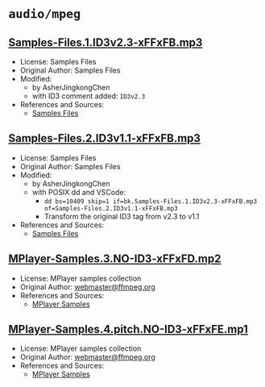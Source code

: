 # `audio/mpeg`

## [Samples-Files.1.ID3v2.3-xFFxFB.mp3](../files/Samples-Files.1.ID3v2.3-xFFxFB.mp3)

- License: Samples Files
- Original Author: Samples Files
- Modified:
  - by AsherJingkongChen
  - with ID3 comment added: `ID3v2.3`
- References and Sources:
  - [Samples Files](https://samples-files.com/samples/Audio/mp3/sample-file-4.mp3)

## [Samples-Files.2.ID3v1.1-xFFxFB.mp3](../files/Samples-Files.2.ID3v1.1-xFFxFB.mp3)

- License: Samples Files
- Original Author: Samples Files
- Modified:
  - by AsherJingkongChen
  - with POSIX dd and VSCode:
    - `dd bs=10409 skip=1 if=bk.Samples-Files.1.ID3v2.3-xFFxFB.mp3 of=Samples-Files.2.ID3v1.1-xFFxFB.mp3`
    - Transform the original ID3 tag from v2.3 to v1.1
- References and Sources:
  - [Samples Files](https://samples-files.com/samples/Audio/mp3/sample-file-4.mp3)

## [MPlayer-Samples.3.NO-ID3-xFFxFD.mp2](../files/MPlayer-Samples.3.NO-ID3-xFFxFD.mp2)

- License: MPlayer samples collection
- Original Author: webmaster@ffmpeg.org
- References and Sources:
  - [MPlayer Samples](https://samples.ffmpeg.org/archive/all/mp3++mp2++audiotest.mp2)

## [MPlayer-Samples.4.pitch.NO-ID3-xFFxFE.mp1](../files/MPlayer-Samples.4.pitch.NO-ID3-xFFxFE.mp1)

- License: MPlayer samples collection
- Original Author: webmaster@ffmpeg.org
- References and Sources:
  - [MPlayer Samples](https://samples.ffmpeg.org/A-codecs/mp1-sample.mp1)
